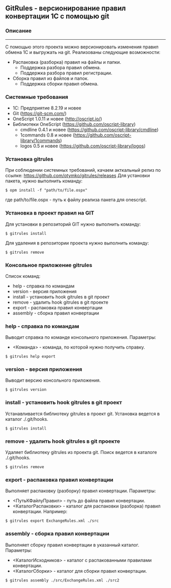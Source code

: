 ## GitRules - версионирование правил конвертации 1С с помощью git ##

### Описание
----
С помощью этого проекта можно версионировать изменения правил обмена 1С и выгружать на git. 
Реализованы следующие возможности:
* Распаковка (разборка) правил на файлы и папки.
  + Поддержка разбора правил обмена.
  + Поддержка разбора правил регистрации.
* Сборка правил из файлов и папок.
  + Поддержка сборки правил обмена.

### Системные требования

* 1C: Предприятие 8.2.19 и новее
* Git (https://git-scm.com/)
* OneScript 1.0.11 и новее (http://oscript.io/)
* Библиотеки OneScript (https://github.com/oscript-library)
  + cmdline 0.4.1 и новее (https://github.com/oscript-library/cmdline)
  + 1commands 0.8 и новее (https://github.com/oscript-library/1commands)
  + logos 0.5 и новее (https://github.com/oscript-library/logos)

### Установка gitrules

При соблюдении системных требований, качаем акткальный релиз по ссылке: https://github.com/otymko/gitrules/releases
Для установки пакета, нужно выполнить команду:

```
$ opm install -f "path/to/file.ospx"
```

где path/to/file.ospx - путь к файлу реализа пакета для onescript.

### Установка в проект правил на GIT

Для установки в репозиторий GIT нужно выполнить команду:

```
$ gitrules install
```

Для удаления в репозитории проекта нужно выполнить команду:

```
$ gitrules remove
```

### Консольное приложение gitrules ###
Список команд:
* help - справка по командам
* version - версия приложения
* install - установить hook gitrules в git проект
* remove - удалить hook gitrules в git проекте
* export - распаковка правил конвертации
* assembly - сборка правил конвертации

### help - справка по командам ###

Выводит справка по команде консольного приложения.
Параметры:
* <Команда> - команда, по которой нужно получить справку.

```
$ gitrules help export
```

### version - версия приложения ###

Выводит версию консольного приложения.

```
$ gitrules version
```

### install - установить hook gitrules в git проект ###

Устанавливается библиотеку gitrules в проект git. Установка ведется в каталог ./.git/hooks.

```
$ gitrules install
```

### remove - удалить hook gitrules в git проекте ###

Удаляет библиотеку gitrules из проекта git. Поиск ведется в каталоге ./.git/hooks.

```
$ gitrules remove
```

### export - распаковка правил конвертации ###

Выполняет распаковку (разборку) правил конвертации.
Параметры:
* <ПутьКФайлуПравил> - путь до файла правил конвертации.
* <КаталогРаспаковки> - каталог для распаковки (разборка) правил конвертации.
Например:
```
$ gitrules export ExchangeRules.xml ./src
```

### assembly - сборка правил конвертации ###

Выполняет сборку правил конвертации в указанный каталог.
Параметры:
* <КаталогИсходников> - каталог с распакованными правилами конвертации.
* <КаталогСборки> - каталог для сборки правил конвертации.
```
$ gitrules assembly ./src/ExchangeRules.xml ./src2
```
